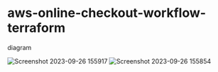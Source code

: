 # aws-online-checkout-workflow-terraform
diagram

![Screenshot 2023-09-26 155917](https://github.com/olayusuf22/Deploy-End-to-End-Serverless/assets/101833511/021f5b04-08d4-43a6-9e52-55acae943060)
![Screenshot 2023-09-26 155854](https://github.com/olayusuf22/Deploy-End-to-End-Serverless/assets/101833511/515a33fa-49c0-47ac-8c7f-562b2de61050)
